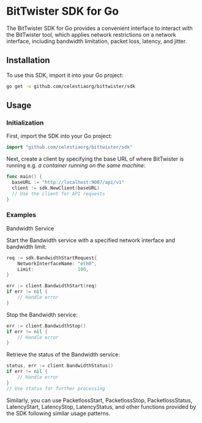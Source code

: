 # BitTwister SDK for Go

The BitTwister SDK for Go provides a convenient interface to interact with the BitTwister tool, which applies network restrictions on a network interface, including bandwidth limitation, packet loss, latency, and jitter.

## Installation

To use this SDK, import it into your Go project:

```bash
go get -u github.com/celestiaorg/bittwister/sdk
```

## Usage

### Initialization

First, import the SDK into your Go project:

```go
import "github.com/celestiaorg/bittwister/sdk"
```

Next, create a client by specifying the base URL of where BitTwister is running e.g. _a container running on the same machine_:

```go
func main() {
  baseURL := "http://localhost:9007/api/v1"
  client := sdk.NewClient(baseURL)
  // Use the client for API requests
}
```

### Examples

Bandwidth Service

Start the Bandwidth service with a specified network interface and bandwidth limit:

```go
req := sdk.BandwidthStartRequest{
    NetworkInterfaceName: "eth0",
    Limit:                100,
}

err := client.BandwidthStart(req)
if err != nil {
    // Handle error
}
```

Stop the Bandwidth service:

```go
err := client.BandwidthStop()
if err != nil {
    // Handle error
}
```

Retrieve the status of the Bandwidth service:
  
```go
status, err := client.BandwidthStatus()
if err != nil {
    // Handle error
}
// Use status for further processing
```

Similarly, you can use PacketlossStart, PacketlossStop, PacketlossStatus, LatencyStart, LatencyStop, LatencyStatus, and other functions provided by the SDK following similar usage patterns.
